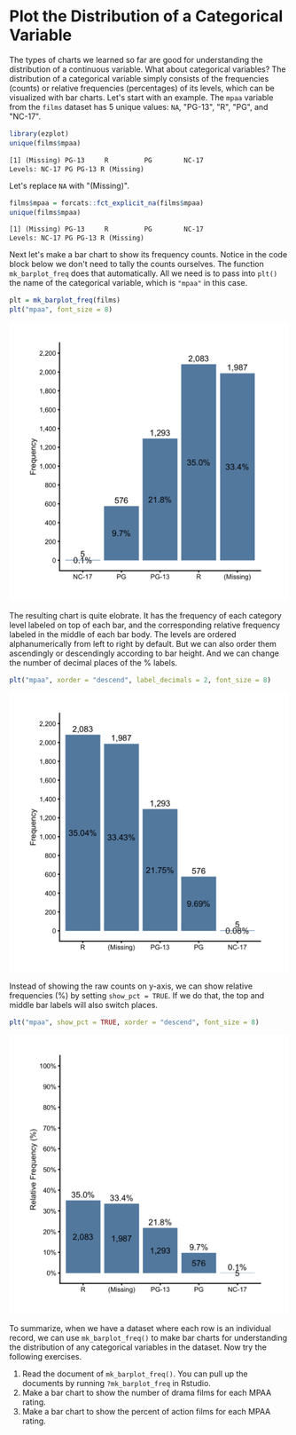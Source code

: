 # Plot the Distribution of a Categorical Variable

The types of charts we learned so far are good for understanding the distribution of a continuous variable. What about categorical variables? The distribution of a categorical variable simply consists of the frequencies 
(counts) or relative frequencies (percentages) of its levels, which can be visualized with bar charts. Let's start with an example. The `mpaa` variable from the `films` dataset has 5 unique values: `NA`, "PG-13", "R", "PG", and "NC-17". 


```r
library(ezplot)
unique(films$mpaa)
```

```
[1] (Missing) PG-13     R         PG        NC-17    
Levels: NC-17 PG PG-13 R (Missing)
```

Let's replace `NA` with "(Missing)".


```r
films$mpaa = forcats::fct_explicit_na(films$mpaa)
unique(films$mpaa)
```

```
[1] (Missing) PG-13     R         PG        NC-17    
Levels: NC-17 PG PG-13 R (Missing)
```

Next let's make a bar chart to show its frequency counts. Notice in the code block below we don't need to tally the counts ourselves. The function `mk_barplot_freq` does that automatically. All we need is to pass into `plt()` the name of the categorical variable, which is `"mpaa"` in this case.


```r
plt = mk_barplot_freq(films)
plt("mpaa", font_size = 8)
```

![](images/barplot_freq_mpaa_cnt_p1-1.png)

The resulting chart is quite elobrate. It has the frequency of each category level labeled on top of each bar, and the corresponding relative frequency labeled in the middle of each bar body. The levels are ordered alphanumerically from left to right by default. But we can also order them ascendingly or descendingly according to bar height. And we can change the number of decimal places of the % labels.


```r
plt("mpaa", xorder = "descend", label_decimals = 2, font_size = 8)
```

![](images/barplot_freq_mpaa_cnt_p2-1.png)

Instead of showing the raw counts on y-axis, we can show relative frequencies (%) by setting `show_pct = TRUE`. If we do that, the top and middle bar labels will also switch places.  


```r
plt("mpaa", show_pct = TRUE, xorder = "descend", font_size = 8) 
```

![](images/barplot_freq_mpaa_pct-1.png)

To summarize, when we have a dataset where each row is an individual record, we can use `mk_barplot_freq()` to make bar charts for understanding the distribution of any categorical variables in the dataset. Now try the following exercises.

1. Read the document of `mk_barplot_freq()`. You can pull up the documents by running `?mk_barplot_freq` in Rstudio. 
2. Make a bar chart to show the number of drama films for each MPAA rating. 
3. Make a bar chart to show the percent of action films for each MPAA rating.
